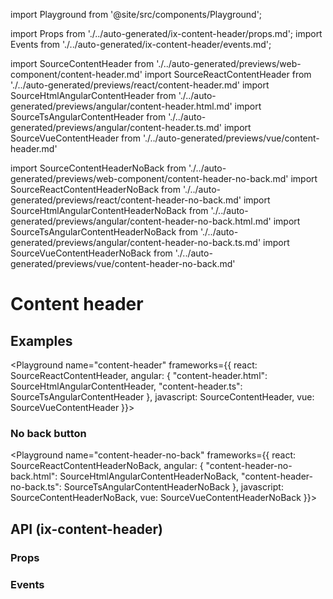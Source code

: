 import Playground from '@site/src/components/Playground';

import Props from './../auto-generated/ix-content-header/props.md';
import Events from './../auto-generated/ix-content-header/events.md';

import SourceContentHeader from './../auto-generated/previews/web-component/content-header.md'
import SourceReactContentHeader from './../auto-generated/previews/react/content-header.md'
import SourceHtmlAngularContentHeader from './../auto-generated/previews/angular/content-header.html.md'
import SourceTsAngularContentHeader from './../auto-generated/previews/angular/content-header.ts.md'
import SourceVueContentHeader from './../auto-generated/previews/vue/content-header.md'

import SourceContentHeaderNoBack from './../auto-generated/previews/web-component/content-header-no-back.md'
import SourceReactContentHeaderNoBack from './../auto-generated/previews/react/content-header-no-back.md'
import SourceHtmlAngularContentHeaderNoBack from './../auto-generated/previews/angular/content-header-no-back.html.md'
import SourceTsAngularContentHeaderNoBack from './../auto-generated/previews/angular/content-header-no-back.ts.md'
import SourceVueContentHeaderNoBack from './../auto-generated/previews/vue/content-header-no-back.md'

# Content header

## Examples

<Playground
name="content-header"
frameworks={{
  react: SourceReactContentHeader,
  angular: {
      "content-header.html": SourceHtmlAngularContentHeader,
      "content-header.ts": SourceTsAngularContentHeader
  },
  javascript: SourceContentHeader,
  vue: SourceVueContentHeader
}}>
</Playground>

### No back button

<Playground
name="content-header-no-back"
frameworks={{
  react: SourceReactContentHeaderNoBack,
  angular: {
      "content-header-no-back.html": SourceHtmlAngularContentHeaderNoBack,
      "content-header-no-back.ts": SourceTsAngularContentHeaderNoBack
  },
  javascript: SourceContentHeaderNoBack,
  vue: SourceVueContentHeaderNoBack
}}>
</Playground>

## API (ix-content-header)

### Props

<Props />

### Events

<Events />
